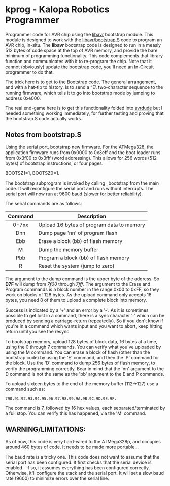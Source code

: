 # kprog - Kalopa Robotics Programmer

Programmer code for AVR chip using the
[libavr](https://github.com/kalopa/libavr)
bootstrap module.
This module is designed to work with the
[libavr/bootstrap.S](https://github.com/kalopa/libavr/blob/master/bootstrap.S)
code to program an AVR chip, in-situ.
The **libavr** bootstrap code is designed to run in a measly 512
bytes of code space at the top of AVR memory, and provide the
bare minimum of programming functionality.
This code complements that library function and communicates
with it to re-program the chip.
Note that it cannot (obviously) update the bootstrap code,
you'll need an In-Circuit programmer to do that.

The trick here is to get to the Bootstrap code.
The general arrangement, and with a hat-tip to history,
is to send a ^E\ two-character sequence to the running
firmware, which tells it to go into bootstrap mode by
jumping to address 0xe000.

The real end-game here is to get this functionality folded into
[avrdude](https://github.com/avrdudes/avrdude)
but I needed something working immediately, for further testing
and proving that the bootstrap.S code actually works.

## Notes from bootstrap.S

Using the serial port, bootstrap new firmware. For the ATMega328, the
application firmware runs from 0x0000 to 0x3eff and the boot loader
runs from 0x3f00 to 0x3fff (word addressing). This allows for 256
words (512 bytes) of bootstrap instructions, or four pages.

BOOTSZ1=1, BOOTSZ0=1.

The bootstrap subprogram is invoked by calling \_bootstrap from the main
code.
It will reconfigure the serial port and runs without interrupts.
The serial port will now run at 9600 baud (slower for better reliability).

The serial commands are as follows:

| Command | Description |
| :-------: | ----------- |
| 0-7xx | Upload 16 bytes of program data to memory |
| Dnn | Dump page 'nn' of program flash |
| Ebb | Erase a block (bb) of flash memory |
| M | Dump the memory buffer |
| Pbb | Program a block (bb) of flash memory |
| R | Reset the system (jump to zero) |

The argument to the dump command is the upper byte of the address.
So **D7F** will dump from *7f00* through *7fff*.
The argument to the Erase and Program commands is a block number in the
range 0x00 to 0xFF, so they work on blocks of 128 bytes.
As the upload command only accepts 16 bytes, you need 8 of them to upload
a complete block into memory.

Success is indicated by a '+' and an error by a '-'.
As it is sometimes possible to get lost in a command, there is a
sync character '!' which can be produced by sending a carriage-return
(repeatedly).
So if you don't know if you're in a command which wants input and you
want to abort, keep hitting return until you see the resync.

To bootstrap memory, upload 128 bytes of block data, 16 bytes at a time,
using the 0 through 7 commands.
You can verify what you've uploaded by using the M command.
You can erase a block of flash (other than the bootstrap code) by using
the 'E' command, and then the 'P' command for the block.
Use the 'D' command to dump 256 bytes of flash memory, to verify the
programming correctly.
Bear in mind that the 'nn' argument to the D command is not the same as
the 'bb' argument to the E and P commands.

To upload sixteen bytes to the end of the memory buffer (112->127)
use a command such as:

    790.91.92.93.94.95.96.97.98.99.9A.9B.9C.9D.9E.9F.

The command is 7, followed by 16 hex values, each separated/terminated
by a full stop.
You can verify this has happened, via the 'M' command.

## WARNING/LIMITATIONS:

As of now, this code is very hard-wired to the ATMega328p, and occupies
around 460 bytes of code.
It needs to be made more portable...

The baud rate is a tricky one.
This code does not want to assume that the serial port has been configured.
It first checks that the serial device is enabled - if so, it assumes
everything has been configured correctly.
Otherwise, it'll configure the stack and the serial port.
It will set a slow baud rate (9600) to minimize errors over the serial
line.

